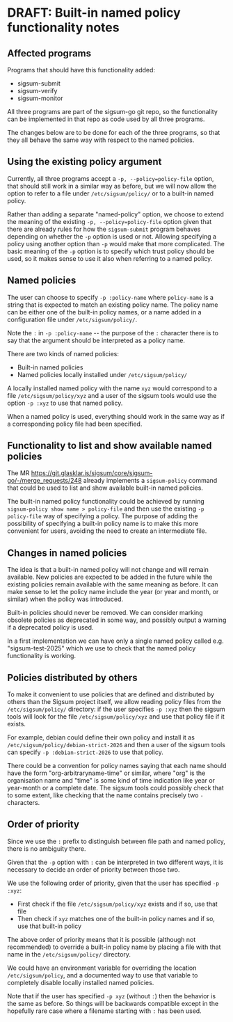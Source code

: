 # DRAFT: Built-in named policy functionality notes

## Affected programs

Programs that should have this functionality added:
  - sigsum-submit
  - sigsum-verify
  - sigsum-monitor

All three programs are part of the sigsum-go git repo, so the
functionality can be implemented in that repo as code used by all
three programs.

The changes below are to be done for each of the three programs, so
that they all behave the same way with respect to the named
policies.

## Using the existing policy argument

Currently, all three programs accept a `-p, --policy=policy-file`
option, that should still work in a similar way as before, but we will
now allow the option to refer to a file under `/etc/sigsum/policy/` or
to a built-in named policy.

Rather than adding a separate "named-policy" option, we choose to
extend the meaning of the existing `-p, --policy=policy-file` option
given that there are already rules for how the `sigsum-submit` program
behaves depending on whether the `-p` option is used or not. Allowing
specifying a policy using another option than `-p` would make that
more complicated. The basic meaning of the `-p` option is to specify
which trust policy should be used, so it makes sense to use it also
when referring to a named policy.

## Named policies

The user can choose to specify `-p :policy-name` where `policy-name`
is a string that is expected to match an existing policy name. The
policy name can be either one of the built-in policy names, or a name
added in a configuration file under `/etc/sigsum/policy/`.

Note the `:` in `-p :policy-name` -- the purpose of the `:` character
there is to say that the argument should be interpreted as a policy
name.

There are two kinds of named policies:
- Built-in named policies
- Named policies locally installed under `/etc/sigsum/policy/`

A locally installed named policy with the name `xyz` would correspond
to a file `/etc/sigsum/policy/xyz` and a user of the sigsum tools
would use the option `-p :xyz` to use that named policy.

When a named policy is used, everything should work in the same way as
if a corresponding policy file had been specified.

## Functionality to list and show available named policies

The MR
https://git.glasklar.is/sigsum/core/sigsum-go/-/merge_requests/248
already implements a `sigsum-policy` command that could be used to
list and show available built-in named policies.

The built-in named policy functionality could be achieved by running
`sigsum-policy show name > policy-file` and then use the existing `-p
policy-file` way of specifying a policy. The purpose of adding the
possibility of specifying a built-in policy name is to make this more
convenient for users, avoiding the need to create an intermediate
file.

## Changes in named policies

The idea is that a built-in named policy will not change and will
remain available. New policies are expected to be added in the future
while the existing policies remain available with the same meaning as
before. It can make sense to let the policy name include the year (or
year and month, or similar) when the policy was introduced.

Built-in policies should never be removed. We can consider marking
obsolete policies as deprecated in some way, and possibly output a
warning if a deprecated policy is used.

In a first implementation we can have only a single named policy
called e.g. "sigsum-test-2025" which we use to check that the named
policy functionality is working.

## Policies distributed by others

To make it convenient to use policies that are defined and distributed
by others than the Sigsum project itself, we allow reading policy
files from the `/etc/sigsum/policy/` directory: if the user specifies
`-p :xyz` then the sigsum tools will look for the file
`/etc/sigsum/policy/xyz` and use that policy file if it exists.

For example, debian could define their own policy and install it as
`/etc/sigsum/policy/debian-strict-2026` and then a user of the sigsum
tools can specify `-p :debian-strict-2026` to use that policy.

There could be a convention for policy names saying that each name
should have the form "org-arbitraryname-time" or similar, where "org"
is the organisation name and "time" is some kind of time indication
like year or year-month or a complete date. The sigsum tools could
possibly check that to some extent, like checking that the name
contains precisely two `-` characters.

## Order of priority

Since we use the `:` prefix to distinguish between file path and named
policy, there is no ambiguity there.

Given that the `-p` option with `:` can be interpreted in two
different ways, it is necessary to decide an order of priority between
those two.

We use the following order of priority, given that the user has
specified `-p :xyz`:

- First check if the file `/etc/sigsum/policy/xyz` exists and if so, use that file
- Then check if `xyz` matches one of the built-in policy names and if so, use that built-in policy

The above order of priority means that it is possible (although not
recommended) to override a built-in policy name by placing a file with
that name in the `/etc/sigsum/policy/` directory.

We could have an environment variable for overriding the location
`/etc/sigsum/policy`, and a documented way to use that variable to
completely disable locally installed named policies.

Note that if the user has specified `-p xyz` (without `:`) then the
behavior is the same as before. So things will be backwards compatible
except in the hopefully rare case where a filename starting with `:`
has been used.
